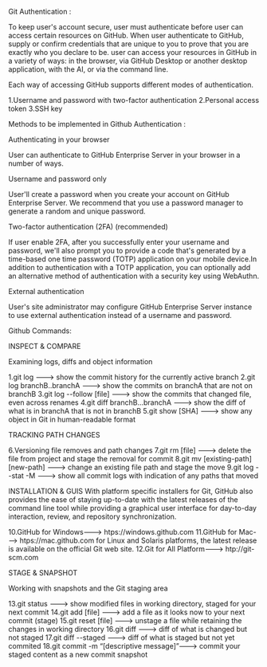 
Git Authentication :

To keep user's account secure, user must authenticate before user can access certain resources on GitHub. When user authenticate to GitHub, supply or confirm credentials that are unique to you to prove that you are exactly who you declare to be. user can access your resources in GitHub in a variety of ways: in the browser, via GitHub Desktop or another desktop application, with the AI, or via the command line.      

Each way of accessing GitHub supports different modes of authentication.

 1.Username and password with two-factor authentication
 2.Personal access token
 3.SSH key

Methods to be implemented in Github Authentication :

Authenticating in your browser

User can authenticate to GitHub Enterprise Server in your browser in a number of ways.

Username and password only

User'll create a password when you create your account on GitHub Enterprise Server. We recommend that you use a password manager to generate a random and unique password.

Two-factor authentication (2FA) (recommended)

If user enable 2FA, after you successfully enter your username and password, we'll also prompt you to provide a code that's generated by a time-based one time password (TOTP) application on your mobile device.In addition to authentication with a TOTP application, you can optionally add an alternative method of authentication with a security key using WebAuthn.

External authentication

User's site administrator may configure GitHub Enterprise Server instance to use external authentication instead of a username and password. 

Github Commands: 

INSPECT & COMPARE

Examining logs, diffs and object information

1.git log ---> show the commit history for the currently active branch
2.git log branchB..branchA ---> show the commits on branchA that are not on branchB
3.git log --follow [file] ---> show the commits that changed file, even across renames
4.git diff branchB...branchA ---> show the diff of what is in branchA that is not in branchB
5.git show [SHA] ---> show any object in Git in human-readable format

TRACKING PATH CHANGES

6.Versioning file removes and path changes
7.git rm [file] ---> delete the file from project and stage the removal for commit
8.git mv [existing-path] [new-path] ---> change an existing file path and stage the move
9.git log --stat -M ---> show all commit logs with indication of any paths that moved

INSTALLATION & GUIS
With platform specific installers for Git, GitHub also provides the
ease of staying up-to-date with the latest releases of the command
line tool while providing a graphical user interface for day-to-day
interaction, review, and repository synchronization.

10.GitHub for Windows---> htps://windows.github.com
11.GitHub for Mac---> htps://mac.github.com for Linux and Solaris platforms, the latest release is available on the official Git web site.
12.Git for All Platform---> htp://git-scm.com

STAGE & SNAPSHOT

Working with snapshots and the Git staging area

13.git status ---> show modified files in working directory, staged for your next commit
14.git add [file] ---> add a file as it looks now to your next commit (stage)
15.git reset [file] ---> unstage a file while retaining the changes in working directory
16.git diff ---> diff of what is changed but not staged
17.git diff --staged ---> diff of what is staged but not yet commited
18.git commit -m “[descriptive message]”---> commit your staged content as a new commit snapshot
